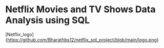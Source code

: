# Netflix Movies and TV Shows Data Analysis using SQL
[Netflix_logo]{https://github.com/Bharathbs12/netflix_sql_project/blob/main/logo.png}
